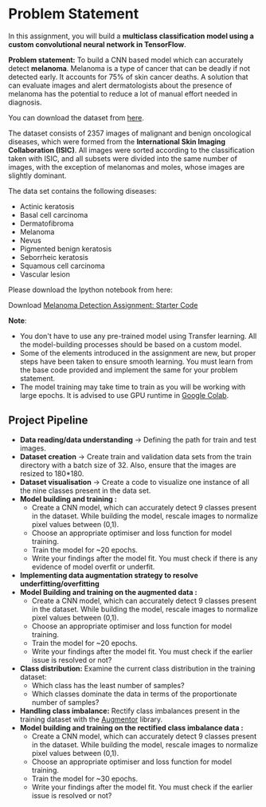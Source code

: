 # Problem Statement

In this assignment, you will build a **multiclass classification model using a custom convolutional neural network in TensorFlow**. 

**Problem statement:** To build a CNN based model which can accurately detect **melanoma**. Melanoma is a type of cancer that can be deadly if not detected early. It accounts for 75% of skin cancer deaths. A solution that can evaluate images and alert dermatologists about the presence of melanoma has the potential to reduce a lot of manual effort needed in diagnosis.
  
You can download the dataset from [here](https://drive.google.com/file/d/1xLfSQUGDl8ezNNbUkpuHOYvSpTyxVhCs/view?usp=sharing).

The dataset consists of 2357 images of malignant and benign oncological diseases, which were formed from the **International Skin Imaging Collaboration (ISIC)**. All images were sorted according to the classification taken with ISIC, and all subsets were divided into the same number of images, with the exception of melanomas and moles, whose images are slightly dominant.

The data set contains the following diseases:

-   Actinic keratosis
-   Basal cell carcinoma
-   Dermatofibroma
-   Melanoma
-   Nevus
-   Pigmented benign keratosis
-   Seborrheic keratosis
-   Squamous cell carcinoma
-   Vascular lesion       

Please download the Ipython notebook from here:

Download [Melanoma Detection Assignment: Starter Code](Starter_Code_Assignment_Melanoma_Detection.ipynb)

**Note**:
-   You don't have to use any pre-trained model using Transfer learning. All the model-building processes should be based on a custom model.
-   Some of the elements introduced in the assignment are new, but proper steps have been taken to ensure smooth learning. You must learn from the base code provided and implement the same for your problem statement.
-   The model training may take time to train as you will be working with large epochs. It is advised to use GPU runtime in [Google Colab](https://colab.research.google.com/).

## Project Pipeline
-   **Data reading/data understanding** → Defining the path for train and test images.
-   **Dataset creation** → Create train and validation data sets from the train directory with a batch size of 32. Also, ensure that the images are resized to 180*180.
-   **Dataset visualisation** → Create a code to visualize one instance of all the nine classes present in the data set.
-   **Model building and training :** 
    -   Create a CNN model, which can accurately detect 9 classes present in the dataset. While building the model, rescale images to normalize pixel values between (0,1).
    -   Choose an appropriate optimiser and loss function for model training.
    -   Train the model for ~20 epochs.
    -   Write your findings after the model fit. You must check if there is any evidence of model overfit or underfit.
-   **Implementing data augmentation strategy to resolve underfitting/overfitting**
-   **Model Building and training on the augmented data :**
    -   Create a CNN model, which can accurately detect 9 classes present in the dataset. While building the model, rescale images to normalize pixel values between (0,1).
    -   Choose an appropriate optimiser and loss function for model training.
    -   Train the model for ~20 epochs.
    -   Write your findings after the model fit. You must check if the earlier issue is resolved or not?
-   **Class distribution:** Examine the current class distribution in the training dataset: 
    -   Which class has the least number of samples?
    -   Which classes dominate the data in terms of the proportionate number of samples?
-   **Handling class imbalance:** Rectify class imbalances present in the training dataset with the [Augmentor](https://augmentor.readthedocs.io/en/master/) library.
-   **Model building and training on the rectified class imbalance data :**
    -   Create a CNN model, which can accurately detect 9 classes present in the dataset. While building the model, rescale images to normalize pixel values between (0,1).
    -   Choose an appropriate optimiser and loss function for model training.
    -   Train the model for ~30 epochs.
    -   Write your findings after the model fit. You must check if the earlier issue is resolved or not?